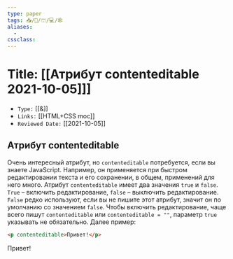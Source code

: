 ```yaml
---
type: paper
tags: 📥️/📜️/🩳/💻/🕸
aliases:
  - 
cssclass: 
---
```




# Title: **[[Атрибут contenteditable 2021-10-05]]]**
- `Type:` [[&]]
- `Links:` [[HTML+CSS moc]]
- `Reviewed Date:` [[2021-10-05]]

## Атрибут contenteditable

Очень интересный атрибут, но `contenteditable` потребуется, если вы знаете JavaScript. Например, он применяется при быстром редактировании текста и его сохранении, в общем, применений для него много. Атрибут `contenteditable` имеет два значения `true` и `false`. `True` – включить редактирование, `false` – выключить редактирование. `False` редко используют, если вы не пишите этот атрибут, значит он по умолчанию со значением `false`. Чтобы включить редактирование, чаще всего пишут `contenteditable` или `contenteditable = ""`, параметр `true` указывать не обязательно. Далее пример:

```html
<p contenteditable>Привет!</p>
```

<p contenteditable>Привет!</p>